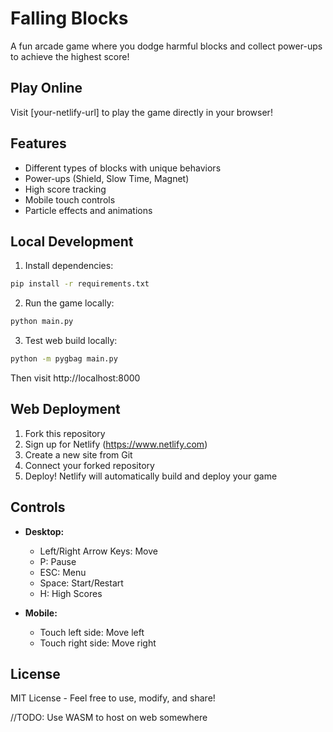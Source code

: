 # Falling Blocks

A fun arcade game where you dodge harmful blocks and collect power-ups to achieve the highest score!

## Play Online

Visit [your-netlify-url] to play the game directly in your browser!

## Features

- Different types of blocks with unique behaviors
- Power-ups (Shield, Slow Time, Magnet)
- High score tracking
- Mobile touch controls
- Particle effects and animations

## Local Development

1. Install dependencies:
```bash
pip install -r requirements.txt
```

2. Run the game locally:
```bash
python main.py
```

3. Test web build locally:
```bash
python -m pygbag main.py
```
Then visit http://localhost:8000

## Web Deployment

1. Fork this repository
2. Sign up for Netlify (https://www.netlify.com)
3. Create a new site from Git
4. Connect your forked repository
5. Deploy! Netlify will automatically build and deploy your game

## Controls

- **Desktop:**
  - Left/Right Arrow Keys: Move
  - P: Pause
  - ESC: Menu
  - Space: Start/Restart
  - H: High Scores

- **Mobile:**
  - Touch left side: Move left
  - Touch right side: Move right

## License

MIT License - Feel free to use, modify, and share!



//TODO: Use WASM to host on web somewhere

